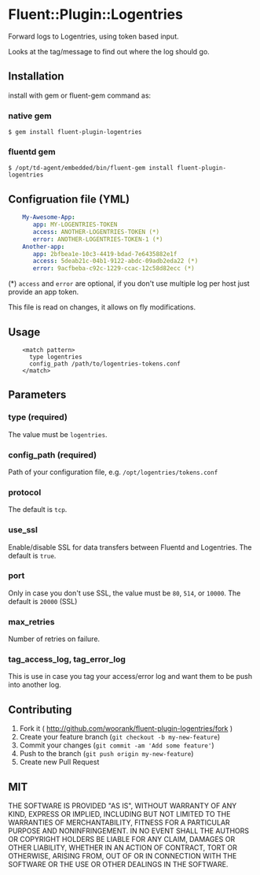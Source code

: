 # Fluent::Plugin::Logentries
Forward logs to Logentries, using token based input.

Looks at the tag/message to find out where the log should go.

## Installation

install with gem or fluent-gem command as:

### native gem
    $ gem install fluent-plugin-logentries

### fluentd gem
    $ /opt/td-agent/embedded/bin/fluent-gem install fluent-plugin-logentries

## Configruation file (YML)

```yaml
    My-Awesome-App:
       app: MY-LOGENTRIES-TOKEN
       access: ANOTHER-LOGENTRIES-TOKEN (*)
       error: ANOTHER-LOGENTRIES-TOKEN-1 (*)
    Another-app:
       app: 2bfbea1e-10c3-4419-bdad-7e6435882e1f
       access: 5deab21c-04b1-9122-abdc-09adb2eda22 (*)
       error: 9acfbeba-c92c-1229-ccac-12c58d82ecc (*)
```
(*) `access` and `error` are optional, if you don't use multiple log per host just provide an app token.

This file is read on changes, it allows on fly modifications.
## Usage

```
    <match pattern>
      type logentries
      config_path /path/to/logentries-tokens.conf
    </match>
```

## Parameters

### type (required)
The value must be `logentries`.

### config_path (required)
Path of your configuration file, e.g. `/opt/logentries/tokens.conf`

### protocol
The default is `tcp`.

### use_ssl
Enable/disable SSL for data transfers between Fluentd and Logentries. The default is `true`.

### port
Only in case you don't use SSL, the value must be `80`, `514`, or `10000`. The default is `20000` (SSL)

### max_retries
Number of retries on failure.

### tag_access_log, tag_error_log
This is use in case you tag your access/error log and want them to be push into another log.

## Contributing

1. Fork it ( http://github.com/woorank/fluent-plugin-logentries/fork )
2. Create your feature branch (`git checkout -b my-new-feature`)
3. Commit your changes (`git commit -am 'Add some feature'`)
4. Push to the branch (`git push origin my-new-feature`)
5. Create new Pull Request

## MIT
THE SOFTWARE IS PROVIDED "AS IS", WITHOUT WARRANTY OF ANY KIND, EXPRESS OR
IMPLIED, INCLUDING BUT NOT LIMITED TO THE WARRANTIES OF MERCHANTABILITY,
FITNESS FOR A PARTICULAR PURPOSE AND NONINFRINGEMENT. IN NO EVENT SHALL THE
AUTHORS OR COPYRIGHT HOLDERS BE LIABLE FOR ANY CLAIM, DAMAGES OR OTHER
LIABILITY, WHETHER IN AN ACTION OF CONTRACT, TORT OR OTHERWISE, ARISING FROM,
OUT OF OR IN CONNECTION WITH THE SOFTWARE OR THE USE OR OTHER DEALINGS IN
THE SOFTWARE.
